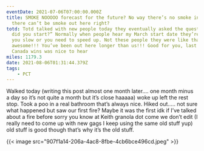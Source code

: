 ```yaml
---
eventDate: 2021-07-06T07:00:00.000Z
title: SMOKE NOOOOO forecast for the future? No way there’s no smoke in OHio
  there can’t be smoke out here right?
totd: Totd talked with new people today they eventually asked the question “when
  did you start?” Normally when people hear my March start date they’re like fam
  you slow or you need to speed up. Not these people they were like that’s
  awesome!!! You’ve been out here longer than us!!! Good for you, last one to
  Canada wins was nice to hear
miles: 1179.3
date: 2021-08-06T01:31:44.379Z
tags: 
    - PCT
---
```

Walked today (writing this post almost one month later.... one month minus a day so it’s not quite a month but it’s close haaaaa) woke up left the rest stop. Took a poo in a real bathroom that’s always nice. Hiked out..... not sure what happened but saw our first fire? Maybe it was the first idk if I’ve talked about a fire before sorry you know at Keith granola dot come we don’t edit (I really need to come up with new gags I keep using the same old stuff yup) old stuff is good though that’s why it’s the old stuff.



{{< image src="907f1a14-206a-4ac8-8fbe-4cb6bce496cd.jpeg"   >}}